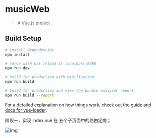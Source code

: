 # musicWeb

> A Vue.js project

## Build Setup

``` bash
# install dependencies
npm install

# serve with hot reload at localhost:8080
npm run dev

# build for production with minification
npm run build

# build for production and view the bundle analyzer report
npm run build --report
```

For a detailed explanation on how things work, check out the [guide](http://vuejs-templates.github.io/webpack/) and [docs for vue-loader](http://vuejs.github.io/vue-loader).





阶段一，实现 index.vue 在 五个子页面中的路由定向；



![img](file:///C:\Users\heweixl\AppData\Roaming\Tencent\Users\1134696126\QQ\WinTemp\RichOle\[79E[Z@Q7Q1XKM%HWP[NSRB.png)

